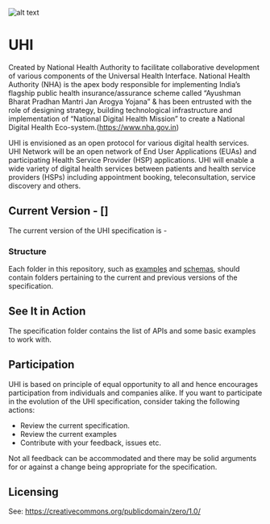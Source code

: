 ![alt text](https://github.com/NHA-ABDM/UHI/blob/main/assets/logos.jpg?raw=true)

# UHI
Created by National Health Authority to facilitate collaborative development of various components of the Universal Health Interface. National Health Authority (NHA) is the apex body responsible for implementing India’s flagship public health insurance/assurance scheme called “Ayushman Bharat Pradhan Mantri Jan Arogya Yojana” & has been entrusted with the role of designing strategy, building technological infrastructure and implementation of “National Digital Health Mission” to create a National Digital Health Eco-system.(https://www.nha.gov.in)

UHI is envisioned as an open protocol for various digital health services. UHI Network will be an open network of End User Applications (EUAs) and participating Health Service Provider (HSP) applications. UHI will enable a wide variety of digital health services between patients and health service providers (HSPs) including appointment booking, teleconsultation, service discovery and others.

## Current Version - []

The current version of the UHI specification is -  

### Structure

Each folder in this repository, such as [examples](examples) and [schemas](schemas), should contain folders pertaining to the current and previous versions of the specification.

## See It in Action

The specification folder contains the list of APIs and some basic examples to work with.

## Participation

UHI is based on principle of equal opportunity to all and hence encourages participation from individuals and companies alike. If you want to participate in the evolution of the UHI specification, consider taking the following actions:

* Review the current specification.
* Review the current examples
* Contribute with your feedback, issues etc.

Not all feedback can be accommodated and there may be solid arguments for or against a change being appropriate for the specification.

## Licensing

See: https://creativecommons.org/publicdomain/zero/1.0/



